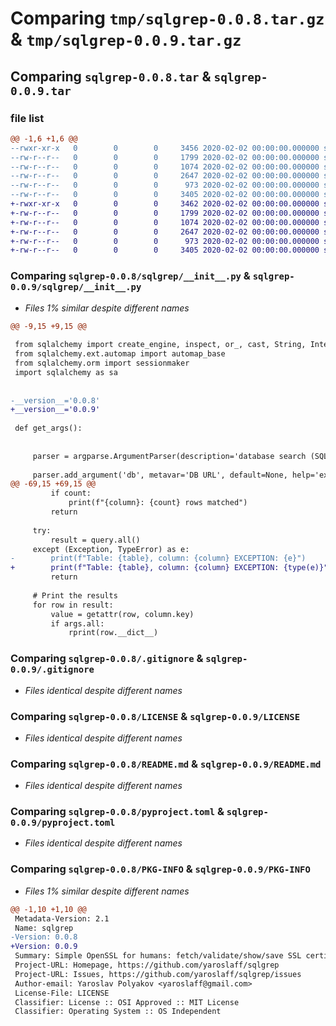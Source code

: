 # Comparing `tmp/sqlgrep-0.0.8.tar.gz` & `tmp/sqlgrep-0.0.9.tar.gz`

## Comparing `sqlgrep-0.0.8.tar` & `sqlgrep-0.0.9.tar`

### file list

```diff
@@ -1,6 +1,6 @@
--rwxr-xr-x   0        0        0     3456 2020-02-02 00:00:00.000000 sqlgrep-0.0.8/sqlgrep/__init__.py
--rw-r--r--   0        0        0     1799 2020-02-02 00:00:00.000000 sqlgrep-0.0.8/.gitignore
--rw-r--r--   0        0        0     1074 2020-02-02 00:00:00.000000 sqlgrep-0.0.8/LICENSE
--rw-r--r--   0        0        0     2647 2020-02-02 00:00:00.000000 sqlgrep-0.0.8/README.md
--rw-r--r--   0        0        0      973 2020-02-02 00:00:00.000000 sqlgrep-0.0.8/pyproject.toml
--rw-r--r--   0        0        0     3405 2020-02-02 00:00:00.000000 sqlgrep-0.0.8/PKG-INFO
+-rwxr-xr-x   0        0        0     3462 2020-02-02 00:00:00.000000 sqlgrep-0.0.9/sqlgrep/__init__.py
+-rw-r--r--   0        0        0     1799 2020-02-02 00:00:00.000000 sqlgrep-0.0.9/.gitignore
+-rw-r--r--   0        0        0     1074 2020-02-02 00:00:00.000000 sqlgrep-0.0.9/LICENSE
+-rw-r--r--   0        0        0     2647 2020-02-02 00:00:00.000000 sqlgrep-0.0.9/README.md
+-rw-r--r--   0        0        0      973 2020-02-02 00:00:00.000000 sqlgrep-0.0.9/pyproject.toml
+-rw-r--r--   0        0        0     3405 2020-02-02 00:00:00.000000 sqlgrep-0.0.9/PKG-INFO
```

### Comparing `sqlgrep-0.0.8/sqlgrep/__init__.py` & `sqlgrep-0.0.9/sqlgrep/__init__.py`

 * *Files 1% similar despite different names*

```diff
@@ -9,15 +9,15 @@
 
 from sqlalchemy import create_engine, inspect, or_, cast, String, Integer, Float
 from sqlalchemy.ext.automap import automap_base
 from sqlalchemy.orm import sessionmaker
 import sqlalchemy as sa
 
 
-__version__='0.0.8'
+__version__='0.0.9'
 
 def get_args():
 
 
     parser = argparse.ArgumentParser(description='database search (SQL grep), version: {}'.format(__version__))
   
     parser.add_argument('db', metavar='DB URL', default=None, help='example: mysql://user:password@host/db_name')
@@ -69,15 +69,15 @@
         if count:
             print(f"{column}: {count} rows matched")
         return
     
     try:
         result = query.all()
     except (Exception, TypeError) as e:
-        print(f"Table: {table}, column: {column} EXCEPTION: {e}")
+        print(f"Table: {table}, column: {column} EXCEPTION: {type(e)}")
         return
 
     # Print the results
     for row in result:
         value = getattr(row, column.key)
         if args.all:
             rprint(row.__dict__)
```

### Comparing `sqlgrep-0.0.8/.gitignore` & `sqlgrep-0.0.9/.gitignore`

 * *Files identical despite different names*

### Comparing `sqlgrep-0.0.8/LICENSE` & `sqlgrep-0.0.9/LICENSE`

 * *Files identical despite different names*

### Comparing `sqlgrep-0.0.8/README.md` & `sqlgrep-0.0.9/README.md`

 * *Files identical despite different names*

### Comparing `sqlgrep-0.0.8/pyproject.toml` & `sqlgrep-0.0.9/pyproject.toml`

 * *Files identical despite different names*

### Comparing `sqlgrep-0.0.8/PKG-INFO` & `sqlgrep-0.0.9/PKG-INFO`

 * *Files 1% similar despite different names*

```diff
@@ -1,10 +1,10 @@
 Metadata-Version: 2.1
 Name: sqlgrep
-Version: 0.0.8
+Version: 0.0.9
 Summary: Simple OpenSSL for humans: fetch/validate/show/save SSL certificates and warn about soon expiration
 Project-URL: Homepage, https://github.com/yaroslaff/sqlgrep
 Project-URL: Issues, https://github.com/yaroslaff/sqlgrep/issues
 Author-email: Yaroslav Polyakov <yaroslaff@gmail.com>
 License-File: LICENSE
 Classifier: License :: OSI Approved :: MIT License
 Classifier: Operating System :: OS Independent
```

